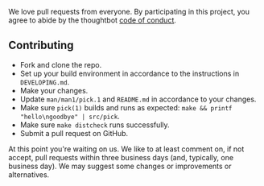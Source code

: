 We love pull requests from everyone. By participating in this project, you agree
to abide by the thoughtbot [code of conduct].

[code of conduct]: https://thoughtbot.com/open-source-code-of-conduct

## Contributing

- Fork and clone the repo.
- Set up your build environment in accordance to the instructions in
  `DEVELOPING.md`.
- Make your changes.
- Update `man/man1/pick.1` and `README.md` in accordance to your changes.
- Make sure `pick(1)` builds and runs as expected: `make && printf
  "hello\ngoodbye" | src/pick`.
- Make sure `make distcheck` runs successfully.
- Submit a pull request on GitHub.

At this point you're waiting on us. We like to at least comment on, if not
accept, pull requests within three business days (and, typically, one business
day). We may suggest some changes or improvements or alternatives.
